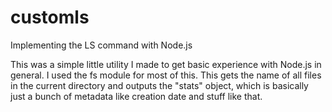 # customls
Implementing the LS command with Node.js

This was a simple little utility I made to get basic experience with Node.js in general. I used the fs module for most of this. This gets the name of all files in the current directory and outputs the "stats" object, which is basically just a bunch of metadata like creation date and stuff like that.
